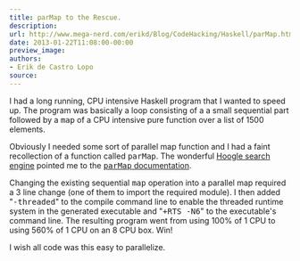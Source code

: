 ```yaml
---
title: parMap to the Rescue.
description:
url: http://www.mega-nerd.com/erikd/Blog/CodeHacking/Haskell/parMap.html
date: 2013-01-22T11:08:00-00:00
preview_image:
authors:
- Erik de Castro Lopo
source:
---
```




<p>
I had a long running, CPU intensive Haskell program that I wanted to speed up.
The program was basically a loop consisting of a a small sequential part
followed by a <tt>map</tt> of a CPU intensive pure function over a list of 1500
elements.
</p>

<p>
Obviously I needed some sort of parallel map function and I had a faint
recollection of a function called <tt>parMap</tt>.
The wonderful
	<a href="http://www.haskell.org/hoogle/">
	Hoogle search engine</a>
pointed me to the
	<a href="http://hackage.haskell.org/packages/archive/parallel/latest/doc/html/Control-Parallel-Strategies.html#v:parMap">
	<tt>parMap</tt> documentation</a>.
</p>

<p>
Changing the existing sequential <tt>map</tt> operation into a parallel map
required a 3 line change (one of them to import the required module).
I then added &quot;<tt>-threaded</tt>&quot; to the compile command line to enable the
threaded runtime system in the generated executable and &quot;<tt>+RTS -N6</tt>&quot; to
the executable's command line.
The resulting program went from using 100% of 1 CPU to using 560% of 1 CPU on an
8 CPU box.
Win!
</p>

<p>
I wish all code was this easy to parallelize.
</p>


